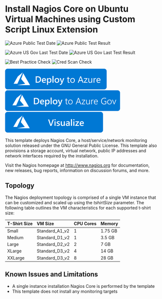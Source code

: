 # Install Nagios Core on Ubuntu Virtual Machines using Custom Script Linux Extension

![Azure Public Test Date](https://azurequickstartsservice.blob.core.windows.net/badges/application-workloads/nagios/nagios-on-ubuntu/PublicLastTestDate.svg)
![Azure Public Test Result](https://azurequickstartsservice.blob.core.windows.net/badges/application-workloads/nagios/nagios-on-ubuntu/PublicDeployment.svg)

![Azure US Gov Last Test Date](https://azurequickstartsservice.blob.core.windows.net/badges/application-workloads/nagios/nagios-on-ubuntu/FairfaxLastTestDate.svg)
![Azure US Gov Last Test Result](https://azurequickstartsservice.blob.core.windows.net/badges/application-workloads/nagios/nagios-on-ubuntu/FairfaxDeployment.svg)

![Best Practice Check](https://azurequickstartsservice.blob.core.windows.net/badges/application-workloads/nagios/nagios-on-ubuntu/BestPracticeResult.svg)
![Cred Scan Check](https://azurequickstartsservice.blob.core.windows.net/badges/application-workloads/nagios/nagios-on-ubuntu/CredScanResult.svg)

[![Deploy To Azure](https://raw.githubusercontent.com/Azure/azure-quickstart-templates/master/1-CONTRIBUTION-GUIDE/images/deploytoazure.svg?sanitize=true)](https://portal.azure.com/#create/Microsoft.Template/uri/https%3A%2F%2Fraw.githubusercontent.com%2FAzure%2Fazure-quickstart-templates%2Fmaster%2Fapplication-workloads%2Fnagios%2Fnagios-on-ubuntu%2Fazuredeploy.json)
[![Deploy To Azure US Gov](https://raw.githubusercontent.com/Azure/azure-quickstart-templates/master/1-CONTRIBUTION-GUIDE/images/deploytoazuregov.svg?sanitize=true)](https://portal.azure.us/#create/Microsoft.Template/uri/https%3A%2F%2Fraw.githubusercontent.com%2FAzure%2Fazure-quickstart-templates%2Fmaster%2Fapplication-workloads%2Fnagios%2Fnagios-on-ubuntu%2Fazuredeploy.json)
[![Visualize](https://raw.githubusercontent.com/Azure/azure-quickstart-templates/master/1-CONTRIBUTION-GUIDE/images/visualizebutton.svg?sanitize=true)](http://armviz.io/#/?load=https%3A%2F%2Fraw.githubusercontent.com%2FAzure%2Fazure-quickstart-templates%2Fmaster%2Fapplication-workloads%2Fnagios%2Fnagios-on-ubuntu%2Fazuredeploy.json)

This template deploys Nagios Core, a host/service/network monitoring solution released under the GNU General Public License. This template also provisions a storage account, virtual network, public IP addresses and network interfaces required by the installation.

Visit the Nagios homepage at http://www.nagios.org for documentation, new releases, bug reports, information on discussion forums, and more.

Topology
--------
The Nagios deployment topology is comprised of a single VM instance that can be customized and scaled up using the _tshirtSize_ parameter. The following table outlines the VM characteristics for each supported t-shirt size:

| T-Shirt Size | VM Size | CPU Cores | Memory |
|:--- |:---|:---|:---|
| Small | Standard_A1_v2 | 1 | 1.75 GB |
| Medium | Standard_D1_v2 | 1 | 3.5 GB |
| Large | Standard_D2_v2 | 2 | 7 GB |
| XLarge | Standard_D3_v2 | 4 | 14 GB |
| XXLarge | Standard_D3_v2 | 8 | 28 GB |

Known Issues and Limitations
--------
- A single instance installation Nagios Core is performed by the template
- This template does not install any monitoring targets
